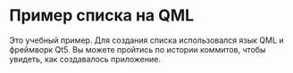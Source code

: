 # Пример списка на QML
Это учебный пример. Для создания списка использовался язык QML и фреймворк Qt5.
Вы можете пройтись по истории коммитов, чтобы увидеть, как создавалось приложение.


